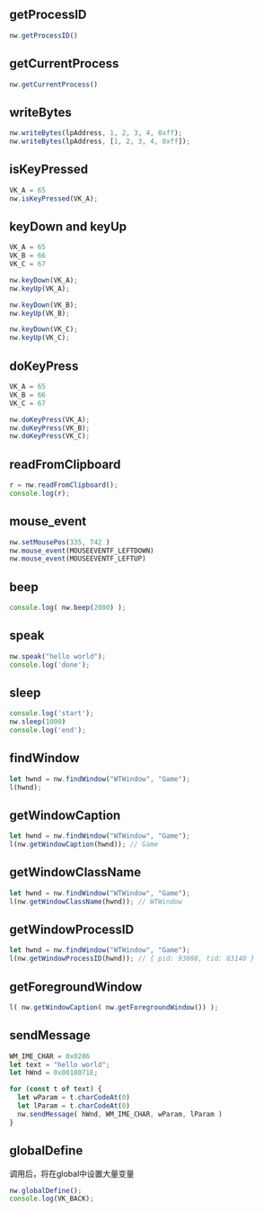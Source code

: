 ## getProcessID
```js
nw.getProcessID()
```

## getCurrentProcess
```js
nw.getCurrentProcess()
```

## writeBytes
```js
nw.writeBytes(lpAddress, 1, 2, 3, 4, 0xff);
nw.writeBytes(lpAddress, [1, 2, 3, 4, 0xff]);
```

## isKeyPressed
```js
VK_A = 65
nw.isKeyPressed(VK_A);
```

## keyDown and keyUp
```js
VK_A = 65
VK_B = 66
VK_C = 67

nw.keyDown(VK_A);
nw.keyUp(VK_A);

nw.keyDown(VK_B);
nw.keyUp(VK_B);

nw.keyDown(VK_C);
nw.keyUp(VK_C);
```

## doKeyPress
```js
VK_A = 65
VK_B = 66
VK_C = 67

nw.doKeyPress(VK_A);
nw.doKeyPress(VK_B);
nw.doKeyPress(VK_C);
```

## readFromClipboard
```js
r = nw.readFromClipboard();
console.log(r);
```

## mouse_event
```js
nw.setMousePos(335, 742 )
nw.mouse_event(MOUSEEVENTF_LEFTDOWN)
nw.mouse_event(MOUSEEVENTF_LEFTUP)
```

## beep
```js
console.log( nw.beep(2000) );
```

## speak
```js
nw.speak("hello world");
console.log('done');
```

## sleep
```js
console.log('start');
nw.sleep(1000)
console.log('end');
```

## findWindow
```js
let hwnd = nw.findWindow("WTWindow", "Game");
l(hwnd);
```

## getWindowCaption
```js
let hwnd = nw.findWindow("WTWindow", "Game");
l(nw.getWindowCaption(hwnd)); // Game
```

## getWindowClassName
```js
let hwnd = nw.findWindow("WTWindow", "Game");
l(nw.getWindowClassName(hwnd)); // WTWindow
```

## getWindowProcessID
```js
let hwnd = nw.findWindow("WTWindow", "Game");
l(nw.getWindowProcessID(hwnd)); // { pid: 93088, tid: 83140 }
```

## getForegroundWindow
```js
l( nw.getWindowCaption( nw.getForegroundWindow()) );
```

## sendMessage
```js
WM_IME_CHAR = 0x0286
let text = "hello world";
let hWnd = 0x0018071E;

for (const t of text) {
  let wParam = t.charCodeAt(0)
  let lParam = t.charCodeAt(0)
  nw.sendMessage( hWnd, WM_IME_CHAR, wParam, lParam )
}
```

## globalDefine

调用后，将在global中设置大量变量

```js
nw.globalDefine();
console.log(VK_BACK);
```
